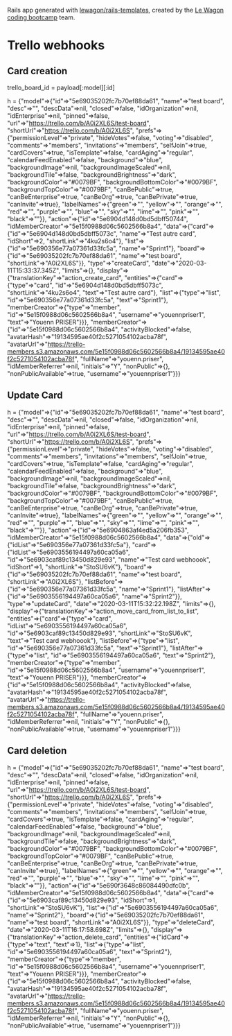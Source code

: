 Rails app generated with [lewagon/rails-templates](https://github.com/lewagon/rails-templates), created by the [Le Wagon coding bootcamp](https://www.lewagon.com) team.

# Trello webhooks

## Card creation
trello_board_id = payload[:model][:id]

h = {"model"=>{"id"=>"5e69035202fc7b70ef88da61", "name"=>"test board", "desc"=>"", "descData"=>nil, "closed"=>false, "idOrganization"=>nil, "idEnterprise"=>nil, "pinned"=>false, "url"=>"https://trello.com/b/A0i2XL6S/test-board", "shortUrl"=>"https://trello.com/b/A0i2XL6S", "prefs"=>{"permissionLevel"=>"private", "hideVotes"=>false, "voting"=>"disabled", "comments"=>"members", "invitations"=>"members", "selfJoin"=>true, "cardCovers"=>true, "isTemplate"=>false, "cardAging"=>"regular", "calendarFeedEnabled"=>false, "background"=>"blue", "backgroundImage"=>nil, "backgroundImageScaled"=>nil, "backgroundTile"=>false, "backgroundBrightness"=>"dark", "backgroundColor"=>"#0079BF", "backgroundBottomColor"=>"#0079BF", "backgroundTopColor"=>"#0079BF", "canBePublic"=>true, "canBeEnterprise"=>true, "canBeOrg"=>true, "canBePrivate"=>true, "canInvite"=>true}, "labelNames"=>{"green"=>"", "yellow"=>"", "orange"=>"", "red"=>"", "purple"=>"", "blue"=>"", "sky"=>"", "lime"=>"", "pink"=>"", "black"=>""}}, "action"=>{"id"=>"5e6904d148d0bd5dbff50744", "idMemberCreator"=>"5e15f0988d06c5602566b8a4", "data"=>{"card"=>{"id"=>"5e6904d148d0bd5dbff5073c", "name"=>"Test autre card", "idShort"=>2, "shortLink"=>"4ku2s6o4"}, "list"=>{"id"=>"5e690356e77a07361d33fc5a", "name"=>"Sprint1"}, "board"=>{"id"=>"5e69035202fc7b70ef88da61", "name"=>"test board", "shortLink"=>"A0i2XL6S"}}, "type"=>"createCard", "date"=>"2020-03-11T15:33:37.345Z", "limits"=>{}, "display"=>{"translationKey"=>"action_create_card", "entities"=>{"card"=>{"type"=>"card", "id"=>"5e6904d148d0bd5dbff5073c", "shortLink"=>"4ku2s6o4", "text"=>"Test autre card"}, "list"=>{"type"=>"list", "id"=>"5e690356e77a07361d33fc5a", "text"=>"Sprint1"}, "memberCreator"=>{"type"=>"member", "id"=>"5e15f0988d06c5602566b8a4", "username"=>"youennpriser1", "text"=>"Youenn PRISER"}}}, "memberCreator"=>{"id"=>"5e15f0988d06c5602566b8a4", "activityBlocked"=>false, "avatarHash"=>"19134595ae40f2c5271054102acba78f", "avatarUrl"=>"https://trello-members.s3.amazonaws.com/5e15f0988d06c5602566b8a4/19134595ae40f2c5271054102acba78f", "fullName"=>"youenn.priser", "idMemberReferrer"=>nil, "initials"=>"Y", "nonPublic"=>{}, "nonPublicAvailable"=>true, "username"=>"youennpriser1"}}}

## Update Card

h = {"model"=>{"id"=>"5e69035202fc7b70ef88da61", "name"=>"test board", "desc"=>"", "descData"=>nil, "closed"=>false, "idOrganization"=>nil, "idEnterprise"=>nil, "pinned"=>false, "url"=>"https://trello.com/b/A0i2XL6S/test-board", "shortUrl"=>"https://trello.com/b/A0i2XL6S", "prefs"=>{"permissionLevel"=>"private", "hideVotes"=>false, "voting"=>"disabled", "comments"=>"members", "invitations"=>"members", "selfJoin"=>true, "cardCovers"=>true, "isTemplate"=>false, "cardAging"=>"regular", "calendarFeedEnabled"=>false, "background"=>"blue", "backgroundImage"=>nil, "backgroundImageScaled"=>nil, "backgroundTile"=>false, "backgroundBrightness"=>"dark", "backgroundColor"=>"#0079BF", "backgroundBottomColor"=>"#0079BF", "backgroundTopColor"=>"#0079BF", "canBePublic"=>true, "canBeEnterprise"=>true, "canBeOrg"=>true, "canBePrivate"=>true, "canInvite"=>true}, "labelNames"=>{"green"=>"", "yellow"=>"", "orange"=>"", "red"=>"", "purple"=>"", "blue"=>"", "sky"=>"", "lime"=>"", "pink"=>"", "black"=>""}}, "action"=>{"id"=>"5e6904863af4ed5a206fb353", "idMemberCreator"=>"5e15f0988d06c5602566b8a4", "data"=>{"old"=>{"idList"=>"5e690356e77a07361d33fc5a"}, "card"=>{"idList"=>"5e6903556194497a60ca05a6", "id"=>"5e6903caf89c13450d829e93", "name"=>"Test card webhoook", "idShort"=>1, "shortLink"=>"StoSU6vK"}, "board"=>{"id"=>"5e69035202fc7b70ef88da61", "name"=>"test board", "shortLink"=>"A0i2XL6S"}, "listBefore"=>{"id"=>"5e690356e77a07361d33fc5a", "name"=>"Sprint1"}, "listAfter"=>{"id"=>"5e6903556194497a60ca05a6", "name"=>"Sprint2"}}, "type"=>"updateCard", "date"=>"2020-03-11T15:32:22.198Z", "limits"=>{}, "display"=>{"translationKey"=>"action_move_card_from_list_to_list", "entities"=>{"card"=>{"type"=>"card", "idList"=>"5e6903556194497a60ca05a6", "id"=>"5e6903caf89c13450d829e93", "shortLink"=>"StoSU6vK", "text"=>"Test card webhoook"}, "listBefore"=>{"type"=>"list", "id"=>"5e690356e77a07361d33fc5a", "text"=>"Sprint1"}, "listAfter"=>{"type"=>"list", "id"=>"5e6903556194497a60ca05a6", "text"=>"Sprint2"}, "memberCreator"=>{"type"=>"member", "id"=>"5e15f0988d06c5602566b8a4", "username"=>"youennpriser1", "text"=>"Youenn PRISER"}}}, "memberCreator"=>{"id"=>"5e15f0988d06c5602566b8a4", "activityBlocked"=>false, "avatarHash"=>"19134595ae40f2c5271054102acba78f", "avatarUrl"=>"https://trello-members.s3.amazonaws.com/5e15f0988d06c5602566b8a4/19134595ae40f2c5271054102acba78f", "fullName"=>"youenn.priser", "idMemberReferrer"=>nil, "initials"=>"Y", "nonPublic"=>{}, "nonPublicAvailable"=>true, "username"=>"youennpriser1"}}}



## Card deletion

h = {"model"=>{"id"=>"5e69035202fc7b70ef88da61", "name"=>"test board", "desc"=>"", "descData"=>nil, "closed"=>false, "idOrganization"=>nil, "idEnterprise"=>nil, "pinned"=>false, "url"=>"https://trello.com/b/A0i2XL6S/test-board", "shortUrl"=>"https://trello.com/b/A0i2XL6S", "prefs"=>{"permissionLevel"=>"private", "hideVotes"=>false, "voting"=>"disabled", "comments"=>"members", "invitations"=>"members", "selfJoin"=>true, "cardCovers"=>true, "isTemplate"=>false, "cardAging"=>"regular", "calendarFeedEnabled"=>false, "background"=>"blue", "backgroundImage"=>nil, "backgroundImageScaled"=>nil, "backgroundTile"=>false, "backgroundBrightness"=>"dark", "backgroundColor"=>"#0079BF", "backgroundBottomColor"=>"#0079BF", "backgroundTopColor"=>"#0079BF", "canBePublic"=>true, "canBeEnterprise"=>true, "canBeOrg"=>true, "canBePrivate"=>true, "canInvite"=>true}, "labelNames"=>{"green"=>"", "yellow"=>"", "orange"=>"", "red"=>"", "purple"=>"", "blue"=>"", "sky"=>"", "lime"=>"", "pink"=>"", "black"=>""}}, "action"=>{"id"=>"5e690f3648c86084490dfc0b", "idMemberCreator"=>"5e15f0988d06c5602566b8a4", "data"=>{"card"=>{"id"=>"5e6903caf89c13450d829e93", "idShort"=>1, "shortLink"=>"StoSU6vK"}, "list"=>{"id"=>"5e6903556194497a60ca05a6", "name"=>"Sprint2"}, "board"=>{"id"=>"5e69035202fc7b70ef88da61", "name"=>"test board", "shortLink"=>"A0i2XL6S"}}, "type"=>"deleteCard", "date"=>"2020-03-11T16:17:58.698Z", "limits"=>{}, "display"=>{"translationKey"=>"action_delete_card", "entities"=>{"idCard"=>{"type"=>"text", "text"=>1}, "list"=>{"type"=>"list", "id"=>"5e6903556194497a60ca05a6", "text"=>"Sprint2"}, "memberCreator"=>{"type"=>"member", "id"=>"5e15f0988d06c5602566b8a4", "username"=>"youennpriser1", "text"=>"Youenn PRISER"}}}, "memberCreator"=>{"id"=>"5e15f0988d06c5602566b8a4", "activityBlocked"=>false, "avatarHash"=>"19134595ae40f2c5271054102acba78f", "avatarUrl"=>"https://trello-members.s3.amazonaws.com/5e15f0988d06c5602566b8a4/19134595ae40f2c5271054102acba78f", "fullName"=>"youenn.priser", "idMemberReferrer"=>nil, "initials"=>"Y", "nonPublic"=>{}, "nonPublicAvailable"=>true, "username"=>"youennpriser1"}}}
